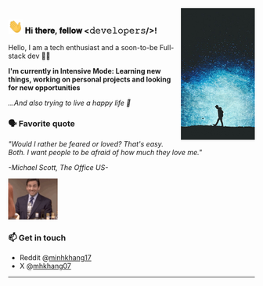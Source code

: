 <!DOCTYPE html>
<head>
<meta charset="utf-8">
<meta name="viewport" content="width=device-width, initial-scale=1.0" /> 
<!--Makes the mobile web version appears similarly to the desktop version-->
</head>
<img src="https://raw.githubusercontent.com/mika0798/mika0798/refs/heads/main/images/Free%20Sky%2C%20Technological%2C%20Creative%20Background%20Images%2C%20Star%20Man%20Walking%20Alone%20H5%20Background%20Material%20Photo%20Background%20PNG%20and%20Vectors.jpg" align="right" width="30%">
<body>
<div align="left">
<h3><img src="https://github.com/ABSphreak/ABSphreak/blob/master/gifs/Hi.gif" width="30"> 𝐇i 𝐭𝐡𝐞𝐫𝐞, 𝐟𝐞𝐥𝐥𝐨𝐰 <𝚍𝚎𝚟𝚎𝚕𝚘𝚙𝚎𝚛𝚜/>! </h3>
<p>Hello, I am a tech enthusiast and a soon-to-be Full-stack dev 👨‍💻</p>
<p><strong>I'm currently in Intensive Mode: Learning new things, working on personal projects and looking for new opportunities </strong></p>
<p><i>...And also trying to live a happy life 🌸</i></p>
<h3>🗣️ Favorite quote</h3>
  <p><i>"Would I rather be feared or loved? That's easy. Both. I want people to be afraid of how much they love me."</i></p>
  <p><i>-Michael Scott, The Office US-</i></p>
  <img src="https://raw.githubusercontent.com/mika0798/mika0798/refs/heads/main/images/ezgif-3-12d9714e93.gif" width="20%">
<h3>📫 Get in touch</h3> 
<ul>
  <li>Reddit @<a href="https://www.reddit.com/user/minhkhang17/">minhkhang17</a></li>
  <li>X @<a href="https://x.com/mhkhang07">mhkhang07</a></li>
</ul>
<hr>
</div>
</body>
<!--
**mika0798/mika0798** is a ✨ _special_ ✨ repository because its `README.md` (this file) appears on your GitHub profile.

Here are some ideas to get you started:

- 🔭 I’m currently working on ...
- 🌱 I’m currently learning ...
- 👯 I’m looking to collaborate on ...
- 🤔 I’m looking for help with ...
- 💬 Ask me about ...
- 📫 How to reach me: ...
- 😄 Pronouns: ...
- ⚡ Fun fact: ...
-->
